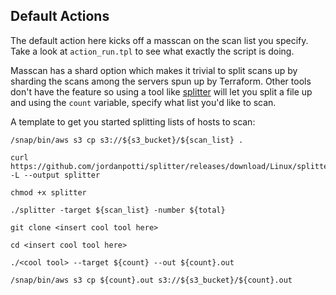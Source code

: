 ## Default Actions

The default action here kicks off a masscan on the scan list you specify. Take a look at `action_run.tpl` to see what exactly the script is doing. 

Masscan has a shard option which makes it trivial to split scans up by sharding the scans among the servers spun up by Terraform. Other tools don't have the feature so using a tool like [splitter](https://github.com/jordanpotti/splitter) will let you split a file up and using the `count` variable, specify what list you'd like to scan. 

A template to get you started splitting lists of hosts to scan:

```
/snap/bin/aws s3 cp s3://${s3_bucket}/${scan_list} .

curl https://github.com/jordanpotti/splitter/releases/download/Linux/splitter -L --output splitter

chmod +x splitter

./splitter -target ${scan_list} -number ${total}

git clone <insert cool tool here>

cd <insert cool tool here>

./<cool tool> --target ${count} --out ${count}.out

/snap/bin/aws s3 cp ${count}.out s3://${s3_bucket}/${count}.out
```
